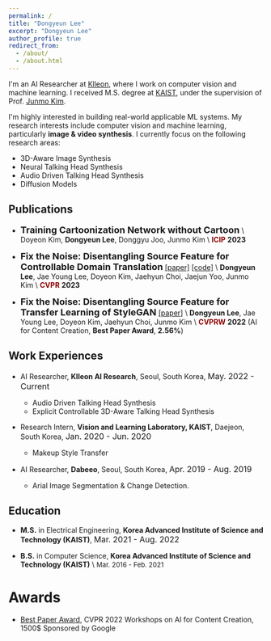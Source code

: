 ```yaml
---
permalink: /
title: "Dongyeun Lee"
excerpt: "Dongyeun Lee"
author_profile: true
redirect_from:
  - /about/
  - /about.html
---
```

I'm an AI Researcher at [Klleon](https://klleon.io/), where I work on computer vision and machine learning. 
I received M.S. degree at [KAIST](https://www.kaist.ac.kr/), under the supervision of Prof. [Junmo Kim](http://siit.kaist.ac.kr/Faculty).

I'm highly interested in building real-world applicable ML systems. My research interests include computer vision and machine learning, particularly **image & video synthesis**. I currently focus on the following research areas:
 - 3D-Aware Image Synthesis
 - Neural Talking Head Synthesis
 - Audio Driven Talking Head Synthesis
 - Diffusion Models

## Publications
- **<font size="4">Training Cartoonization Network without Cartoon</font>** \\
Doyeon Kim, **Dongyeun Lee**, Donggyu Joo, Junmo Kim \\
<span style="color:darkred">**ICIP**</span> **2023**

- **<font size="4">Fix the Noise: Disentangling Source Feature for Controllable Domain Translation</font>**
[[paper]](https://openaccess.thecvf.com/content/CVPR2023/html/Lee_Fix_the_Noise_Disentangling_Source_Feature_for_Controllable_Domain_Translation_CVPR_2023_paper.html) [[code]](https://github.com/LeeDongYeun/FixNoise) \\
**Dongyeun Lee**, Jae Young Lee, Doyeon Kim, Jaehyun Choi, Jaejun Yoo, Junmo Kim \\
<span style="color:darkred">**CVPR**</span> **2023**

- **<font size="4">Fix the Noise: Disentangling Source Feature for Transfer Learning of StyleGAN</font>**
[[paper]](https://arxiv.org/abs/2204.14079) \\
**Dongyeun Lee**, Jae Young Lee, Doyeon Kim, Jaehyun Choi, Junmo Kim \\
<span style="color:darkred">**CVPRW**</span> **2022** (AI for Content Creation, **Best Paper Award**, **2.56%**)

## Work Experiences
- AI Researcher, **Klleon AI Research**, Seoul, South Korea, <font size="3">May. 2022 - Current</font>
  - Audio Driven Talking Head Synthesis
  - Explicit Controllable 3D-Aware Talking Head Synthesis

- Research Intern, **Vision and Learning Laboratory, KAIST**, Daejeon, South Korea, <font size="3">Jan. 2020 - Jun. 2020</font>
  - Makeup Style Transfer

- AI Researcher, **Dabeeo**, Seoul, South Korea, <font size="3">Apr. 2019 - Aug. 2019</font>
  - Arial Image Segmentation & Change Detection.

## Education
- **M.S.** in Electrical Engineering, **Korea Advanced Institute of Science and Technology (KAIST)**, <font size="3">Mar. 2021 - Aug. 2022</font>

- **B.S.** in Computer Science, **Korea Advanced Institute of Science and Technology (KAIST)** \\
<font size="2">Mar. 2016 - Feb. 2021</font>

# Awards
- [Best Paper Award](images/CVPRW2022_award.jpeg), CVPR 2022 Workshops on AI for Content Creation, 1500$ Sponsored by Google